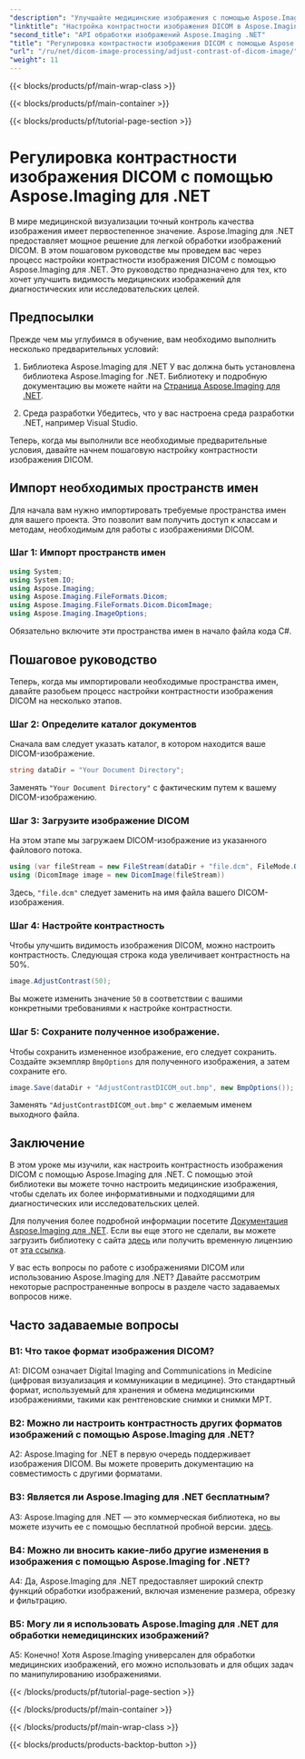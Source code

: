 ```yaml
---
"description": "Улучшайте медицинские изображения с помощью Aspose.Imaging для .NET. Отрегулируйте контрастность изображений DICOM с помощью простых шагов."
"linktitle": "Настройка контрастности изображения DICOM в Aspose.Imaging для .NET"
"second_title": "API обработки изображений Aspose.Imaging .NET"
"title": "Регулировка контрастности изображения DICOM с помощью Aspose.Imaging для .NET"
"url": "/ru/net/dicom-image-processing/adjust-contrast-of-dicom-image/"
"weight": 11
---
```


{{< blocks/products/pf/main-wrap-class >}}

{{< blocks/products/pf/main-container >}}

{{< blocks/products/pf/tutorial-page-section >}}

# Регулировка контрастности изображения DICOM с помощью Aspose.Imaging для .NET

В мире медицинской визуализации точный контроль качества изображения имеет первостепенное значение. Aspose.Imaging для .NET предоставляет мощное решение для легкой обработки изображений DICOM. В этом пошаговом руководстве мы проведем вас через процесс настройки контрастности изображения DICOM с помощью Aspose.Imaging для .NET. Это руководство предназначено для тех, кто хочет улучшить видимость медицинских изображений для диагностических или исследовательских целей. 

## Предпосылки

Прежде чем мы углубимся в обучение, вам необходимо выполнить несколько предварительных условий:

1. Библиотека Aspose.Imaging для .NET
У вас должна быть установлена библиотека Aspose.Imaging for .NET. Библиотеку и подробную документацию вы можете найти на [Страница Aspose.Imaging для .NET](https://reference.aspose.com/imaging/net/).

2. Среда разработки
Убедитесь, что у вас настроена среда разработки .NET, например Visual Studio.

Теперь, когда мы выполнили все необходимые предварительные условия, давайте начнем пошаговую настройку контрастности изображения DICOM.

## Импорт необходимых пространств имен

Для начала вам нужно импортировать требуемые пространства имен для вашего проекта. Это позволит вам получить доступ к классам и методам, необходимым для работы с изображениями DICOM.

### Шаг 1: Импорт пространств имен

```csharp
using System;
using System.IO;
using Aspose.Imaging;
using Aspose.Imaging.FileFormats.Dicom;
using Aspose.Imaging.FileFormats.Dicom.DicomImage;
using Aspose.Imaging.ImageOptions;
```

Обязательно включите эти пространства имен в начало файла кода C#.

## Пошаговое руководство

Теперь, когда мы импортировали необходимые пространства имен, давайте разобьем процесс настройки контрастности изображения DICOM на несколько этапов.

### Шаг 2: Определите каталог документов

Сначала вам следует указать каталог, в котором находится ваше DICOM-изображение.

```csharp
string dataDir = "Your Document Directory";
```

Заменять `"Your Document Directory"` с фактическим путем к вашему DICOM-изображению.

### Шаг 3: Загрузите изображение DICOM

На этом этапе мы загружаем DICOM-изображение из указанного файлового потока.

```csharp
using (var fileStream = new FileStream(dataDir + "file.dcm", FileMode.Open, FileAccess.Read))
using (DicomImage image = new DicomImage(fileStream))
```

Здесь, `"file.dcm"` следует заменить на имя файла вашего DICOM-изображения.

### Шаг 4: Настройте контрастность

Чтобы улучшить видимость изображения DICOM, можно настроить контрастность. Следующая строка кода увеличивает контрастность на 50%.

```csharp
image.AdjustContrast(50);
```

Вы можете изменить значение `50` в соответствии с вашими конкретными требованиями к настройке контрастности.

### Шаг 5: Сохраните полученное изображение.

Чтобы сохранить измененное изображение, его следует сохранить. Создайте экземпляр `BmpOptions` для полученного изображения, а затем сохраните его.

```csharp
image.Save(dataDir + "AdjustContrastDICOM_out.bmp", new BmpOptions());
```

Заменять `"AdjustContrastDICOM_out.bmp"` с желаемым именем выходного файла.

## Заключение

В этом уроке мы изучили, как настроить контрастность изображения DICOM с помощью Aspose.Imaging для .NET. С помощью этой библиотеки вы можете точно настроить медицинские изображения, чтобы сделать их более информативными и подходящими для диагностических или исследовательских целей.

Для получения более подробной информации посетите [Документация Aspose.Imaging для .NET](https://reference.aspose.com/imaging/net/). Если вы еще этого не сделали, вы можете загрузить библиотеку с сайта [здесь](https://releases.aspose.com/imaging/net/) или получить временную лицензию от [эта ссылка](https://purchase.aspose.com/temporary-license/).

У вас есть вопросы по работе с изображениями DICOM или использованию Aspose.Imaging для .NET? Давайте рассмотрим некоторые распространенные вопросы в разделе часто задаваемых вопросов ниже.

## Часто задаваемые вопросы

### В1: Что такое формат изображения DICOM?

A1: DICOM означает Digital Imaging and Communications in Medicine (цифровая визуализация и коммуникации в медицине). Это стандартный формат, используемый для хранения и обмена медицинскими изображениями, такими как рентгеновские снимки и снимки МРТ.

### В2: Можно ли настроить контрастность других форматов изображений с помощью Aspose.Imaging для .NET?

A2: Aspose.Imaging for .NET в первую очередь поддерживает изображения DICOM. Вы можете проверить документацию на совместимость с другими форматами.

### В3: Является ли Aspose.Imaging для .NET бесплатным?

A3: Aspose.Imaging для .NET — это коммерческая библиотека, но вы можете изучить ее с помощью бесплатной пробной версии. [здесь](https://releases.aspose.com/).

### В4: Можно ли вносить какие-либо другие изменения в изображения с помощью Aspose.Imaging for .NET?

A4: Да, Aspose.Imaging для .NET предоставляет широкий спектр функций обработки изображений, включая изменение размера, обрезку и фильтрацию.

### В5: Могу ли я использовать Aspose.Imaging для .NET для обработки немедицинских изображений?

A5: Конечно! Хотя Aspose.Imaging универсален для обработки медицинских изображений, его можно использовать и для общих задач по манипулированию изображениями.

{{< /blocks/products/pf/tutorial-page-section >}}

{{< /blocks/products/pf/main-container >}}

{{< /blocks/products/pf/main-wrap-class >}}

{{< blocks/products/products-backtop-button >}}